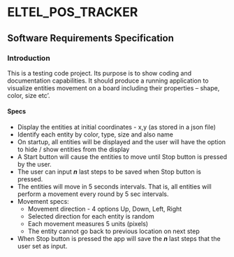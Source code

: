 # ELTEL_POS_TRACKER

## Software Requirements Specification

### Introduction

This is a testing code project. Its purpose is to show coding and documentation capabilities.
It should produce a running application to visualize entities movement on a board including their properties – shape, color, size etc’.

#### Specs
  - Display the entities at initial coordinates - x,y (as stored in a json file)
  - Identify each entity by color, type, size and also name
  - On startup, all entities will be displayed and the user will have the option to hide / show entities from the display
  - A Start button will cause the entities to move until Stop button is pressed by the user.
  - The user can input ***n*** last steps to be saved when Stop button is pressed.  
  - The entities will move in 5 seconds intervals. That is, all entities will perform a movement every round by 5 sec intervals.
  - Movement specs:
      - Movement direction - 4 options Up, Down, Left, Right
      - Selected direction for each entity is random
      - Each movement measures 5 units (pixels)
      - The entity cannot go back to previous location on next step
  - When Stop button is pressed the app will save the ***n*** last steps that the user set as input.  

